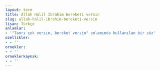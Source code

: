```yaml
---
layout: term
title: Allah Halil İbrahim bereketi versin
slug: allah-halil-ibrahim-bereketi-versin
lisan: Türkçe
anlamlar:
- '"Tanrı çok versin, bereket versin" anlamında kullanılan bir söz'
ozellikler:
- - ''
ornekler:
- - ''
orneklerkaynak:
- - ''
---
```

